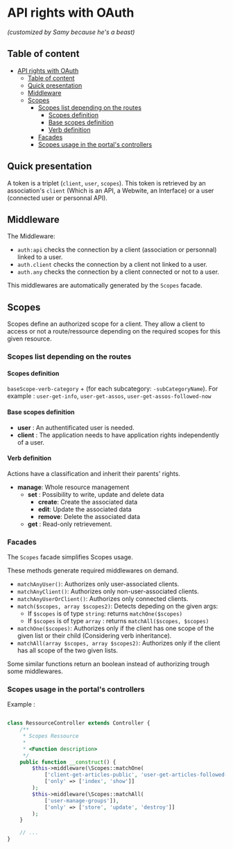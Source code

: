 # API rights with OAuth
*(customized by Samy because he's a beast)*

## Table of content
- [API rights with OAuth](#api-rights-with-oauth)
  - [Table of content](#table-of-content)
  - [Quick presentation](#quick-presentation)
  - [Middleware](#middleware)
  - [Scopes](#scopes)
    - [Scopes list depending on the routes](#scopes-list-depending-on-the-routes)
      - [Scopes definition](#scopes-definition)
      - [Base scopes definition](#base-scopes-definition)
      - [Verb definition](#verb-definition)
    - [Facades](#facades)
    - [Scopes usage in the portal's controllers](#scopes-usage-in-the-portals-controllers)
  
## Quick presentation

A token is a triplet (`client`, `user`, `scopes`). This token is retrieved by an association's `client` (Which is an API, a Webwite, an Interface) or a user (connected user or personnal API). 

## Middleware

The Middleware:
- `auth:api` checks the connection by a client (association or personnal) linked to a user. 
- `auth.client` checks the connection by a client not linked to a user.
- `auth.any` checks the connection by a client connected or not to a user.

This middlewares are automatically generated by the `Scopes` facade.

## Scopes

Scopes define an authorized scope for a client. They allow a client to access or not a route/ressource depending on the required scopes for this given resource. 

### Scopes list depending on the routes

#### Scopes definition

`baseScope-verb-category` + (for each subcategory: `-subCategoryName`).
For example : `user-get-info`, `user-get-assos`, `user-get-assos-followed-now`

#### Base scopes definition

- **user** : An authentificated user is needed.
- **client** :  The application needs to have application rights independently of a user.

#### Verb definition

Actions have a classification and inherit their parents' rights.
- **manage**:  Whole resource management
    + **set** :  Possibility to write, update and delete data
        * **create**:  Create the associated data
        * **edit**:    Update the associated data
        * **remove**:  Delete the associated data
    + **get** :  Read-only retrievement.

### Facades

The `Scopes` facade simplifies Scopes usage.

These methods generate required middlewares on demand. 

- `matchAnyUser()`: Authorizes only user-associated clients.
- `matchAnyClient()`: Authorizes only non-user-associated clients.
- `matchAnyUserOrClient()`: Authorizes only connected clients.
- `match($scopes, array $scopes2)`: Detects depeding on the given args:
  - If `$scopes` is of type `string`: returns `matchOne($scopes)`
  - If `$scopes` is of type `array` : returns `matchAll($scopes, $scopes)`
- `matchOne($scopes)`: Authorizes only if the client has one scope of the given list or their child (Considering verb inheritance). 
- `matchAll(array $scopes, array $scopes2)`: Authorizes only if the client has all scope of the two given lists.

Some similar functions return an boolean instead of authorizing trough some middlewares. 

### Scopes usage in the portal's controllers

Example :

```php

class RessourceController extends Controller {
    /**
     * Scopes Ressource
     *
     * <Function description>
     */
    public function __construct() {
        $this->middleware(\Scopes::matchOne(
            ['client-get-articles-public', 'user-get-articles-followed-now', 'user-get-articles-done-now']), 
            ['only' => ['index', 'show']]
        );
        $this->middleware(\Scopes::matchAll(
            ['user-manage-groups']), 
            ['only' => ['store', 'update', 'destroy']]
        );
    }

    // ...
}
```
